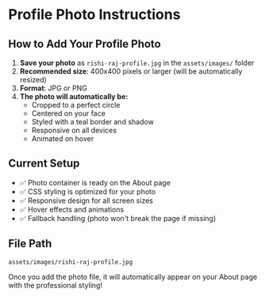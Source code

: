 # Profile Photo Instructions

## How to Add Your Profile Photo

1. **Save your photo** as `rishi-raj-profile.jpg` in the `assets/images/` folder
2. **Recommended size**: 400x400 pixels or larger (will be automatically resized)
3. **Format**: JPG or PNG
4. **The photo will automatically be:**
   - Cropped to a perfect circle
   - Centered on your face
   - Styled with a teal border and shadow
   - Responsive on all devices
   - Animated on hover

## Current Setup
- ✅ Photo container is ready on the About page
- ✅ CSS styling is optimized for your photo
- ✅ Responsive design for all screen sizes
- ✅ Hover effects and animations
- ✅ Fallback handling (photo won't break the page if missing)

## File Path
```
assets/images/rishi-raj-profile.jpg
```

Once you add the photo file, it will automatically appear on your About page with the professional styling!
